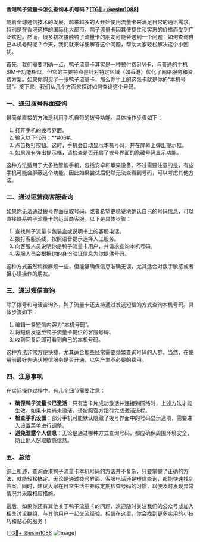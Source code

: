 **香港鸭子流量卡怎么查询本机号码？[[TG💪+ @esim1088](https://t.me/s/esim1088)]**

随着全球通信技术的发展，越来越多的人开始使用流量卡来满足日常的通讯需求。特别是在香港这样的国际化大都市，鸭子流量卡因其便捷性和实惠的价格而受到广泛欢迎。然而，很多初次接触鸭子流量卡的朋友可能会遇到一个问题：如何查询自己本机号码呢？今天，我们就来详细解答这个问题，帮助大家轻松解决这个小困扰。

首先，我们需要明确一点，鸭子流量卡其实是一种预付费SIM卡，与普通的手机SIM卡功能相似，但它的主要特点是针对特定区域（如香港）优化了网络服务和资费方案。如果你购买了一张鸭子流量卡，那么你手上的这张卡就是你的“本机号码”。接下来，我们从几个方面来探讨如何查询这个号码。

### **一、通过拨号界面查询**
最简单直接的方法是利用手机自带的拨号功能。具体操作步骤如下：

1. 打开手机的拨号界面。
2. 输入以下代码：**#06#。
3. 点击拨打按钮。这时，手机会自动显示本机号码，并在屏幕上弹出提示框。
4. 如果没有弹出提示框，请检查是否开启了拨号界面的隐藏号码显示功能。

这种方法适用于大多数智能手机，包括安卓和苹果设备。不过需要注意的是，有些手机可能会屏蔽这个功能，因此如果尝试后仍然无法查看到号码，可以考虑其他方法。

### **二、通过运营商客服查询**
如果你无法通过拨号界面获取号码，或者希望更稳妥地确认自己的号码信息，可以直接联系鸭子流量卡的运营商客服。以下是具体步骤：

1. 查找鸭子流量卡包装盒或说明书上的客服电话。
2. 拨打客服热线，按照语音提示选择人工服务。
3. 向客服人员说明你是鸭子流量卡用户，并请求查询本机号码。
4. 客服人员会根据你的身份验证信息为你提供号码。

这种方式虽然稍微麻烦一些，但能够确保信息准确无误，尤其适合对数字敏感或者担心误操作的朋友。

### **三、通过短信查询**
除了拨号和电话咨询外，鸭子流量卡还支持通过发送短信的方式查询本机号码。具体步骤如下：

1. 编辑一条短信内容为“本机号码”。
2. 将短信发送至鸭子流量卡提供的客服号码。
3. 收到回复后即可看到自己的本机号码。

这种方法非常方便快捷，尤其适合那些经常需要频繁查询号码的人群。当然，在使用前最好先确认短信服务是否开通，以免产生不必要的费用。

### **四、注意事项**
在实际操作过程中，有几个细节需要注意：

- **确保鸭子流量卡已激活**：只有当卡片成功激活并连接到网络时，上述方法才能生效。如果卡片尚未激活，请按照官方指引完成激活流程。
- **检查手机设置**：部分手机可能默认隐藏了拨号界面中的号码显示选项，需要进入设置菜单进行调整。
- **避免泄露个人信息**：无论是通过哪种方式查询号码，都应确保周围环境安全，防止他人窃取敏感信息。

### **五、总结**
综上所述，查询香港鸭子流量卡本机号码的方法并不复杂，只要掌握了正确的方法，就能轻松搞定。无论是通过拨号界面、客服电话还是短信查询，都能快速找到答案。同时，建议大家在日常生活中养成定期检查号码的习惯，以便及时发现异常情况并采取相应措施。

最后，如果你还有其他关于鸭子流量卡的问题，欢迎随时关注我们的公众号或加入相关讨论群组，与其他用户一起交流经验。相信在这里，你会找到更多实用的小技巧和贴心的服务！

[[TG💪+ @esim1088](https://t.me/s/esim1088) ![Image](https://i.postimg.cc/4NQfJmqS/Snipaste-2025-05-13-00-14-12.png)]